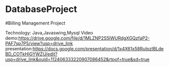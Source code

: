 # DatabaseProject
#Billing Management Project

Technology: Java,Javaswing,Mysql
Video demo:https://drive.google.com/file/d/1MLZNP2S5lWURdgXGQzfaP2-PAF7sp7P5/view?usp=drive_link
presentation:https://docs.google.com/presentation/d/1x4X61x58RuIpzIBLdeBD_COTkHIGYWZU/edit?usp=drive_link&ouid=112406333220907086452&rtpof=true&sd=true
